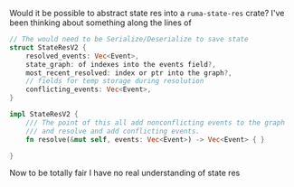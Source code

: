 Would it be possible to abstract state res into a `ruma-state-res` crate? I've been thinking about something along the lines of
```rust
// The would need to be Serialize/Deserialize to save state 
struct StateResV2 {
    resolved_events: Vec<Event>,
    state_graph: of indexes into the events field?,
    most_recent_resolved: index or ptr into the graph?,
    // fields for temp storage during resolution
    conflicting_events: Vec<Event>,
}

impl StateResV2 {
    /// The point of this all add nonconflicting events to the graph
    /// and resolve and add conflicting events.
    fn resolve(&mut self, events: Vec<Event>) -> Vec<Event> { }

}

```
Now to be totally fair I have no real understanding of state res 
